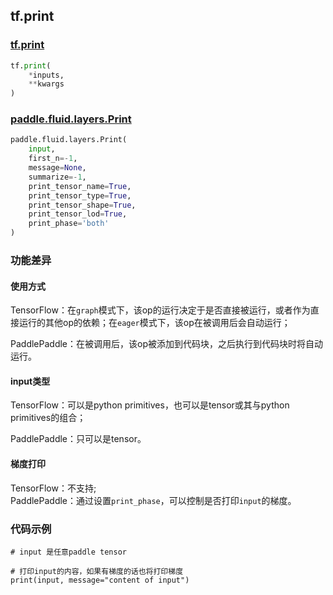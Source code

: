 ## tf.print

### [tf.print](https://www.tensorflow.org/versions/r1.13/api_docs/python/tf/print)

```python
tf.print(
    *inputs,
    **kwargs
)
```

### [paddle.fluid.layers.Print](http://paddlepaddle.org/documentation/docs/zh/1.4/api_cn/layers_cn.html#print)
```python
paddle.fluid.layers.Print(
    input, 
    first_n=-1, 
    message=None, 
    summarize=-1, 
    print_tensor_name=True, 
    print_tensor_type=True, 
    print_tensor_shape=True, 
    print_tensor_lod=True, 
    print_phase='both'
)
```

### 功能差异

#### 使用方式
TensorFlow：在`graph`模式下，该op的运行决定于是否直接被运行，或者作为直接运行的其他op的依赖；在`eager`模式下，该op在被调用后会自动运行；  

PaddlePaddle：在被调用后，该op被添加到代码块，之后执行到代码块时将自动运行。

#### input类型
TensorFlow：可以是python primitives，也可以是tensor或其与python primitives的组合；  

PaddlePaddle：只可以是tensor。

#### 梯度打印
TensorFlow：不支持;  
PaddlePaddle：通过设置`print_phase`，可以控制是否打印`input`的梯度。


### 代码示例
```
# input 是任意paddle tensor

# 打印input的内容，如果有梯度的话也将打印梯度
print(input, message="content of input")
```